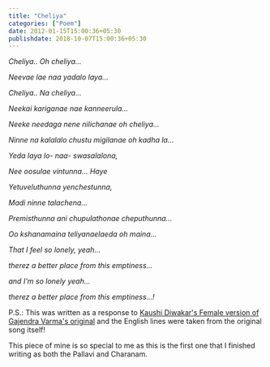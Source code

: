 ```yaml
---
title: "Cheliya"
categories: ["Poem"]
date: 2012-01-15T15:00:36+05:30
publishdate: 2018-10-07T15:00:36+05:30
---
```


*Cheliya.. Oh cheliya...*

*Neevae lae naa yadalo laya...*

*Cheliya.. Na cheliya...*

*Neekai kariganae nae kanneerula...*

*Neeke needaga nene nilichanae oh cheliya...*

*Ninne na kalalalo chustu migilanae oh kadha la...*


*Yeda laya lo- naa- swasalalona,*

*Nee oosulae vintunna... Haye*

*Yetuveluthunna yenchestunna,*

*Madi ninne talachena...*


*Premisthunna ani chupulathonae cheputhunna...*

*Oo kshanamaina teliyanaelaeda oh maina...*


*That I feel so lonely, yeah...*

*therez a better place from this emptiness...*

*and I'm so lonely yeah...*

*therez a better place from this emptiness...!*


P.S.: This was written as a response to [Kaushi Diwakar's Female version of Gajendra Varma's original](https://www.youtube.com/watch?v=FKER4jMSYyQ) and the English lines were taken from the original song itself!

This piece of mine is so special to me as this is the first one that I finished writing as both the Pallavi and Charanam.
